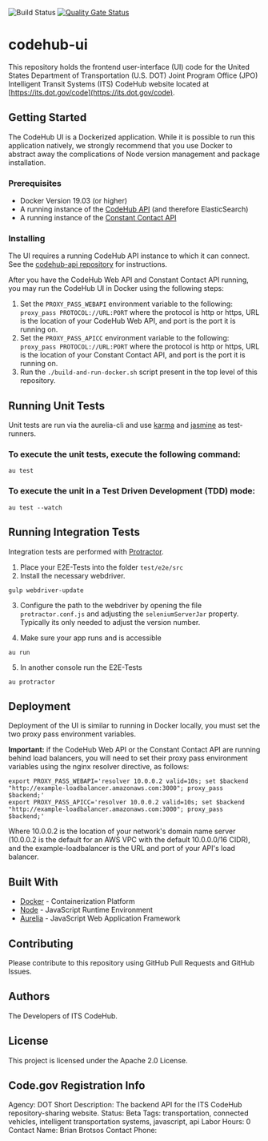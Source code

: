 ![Build Status](https://codebuild.us-east-1.amazonaws.com/badges?uuid=eyJlbmNyeXB0ZWREYXRhIjoieE1PRzV1dmZyOTB5MVBIYzlGYUFKcitLUVpPVEtNd2Z3WDdraEUxYXMwQkV5SytJbk1MSitxenlqTFN1N3hqOVJ3bXRZVkFrS2paTXNnQVNkQWFVRmQwPSIsIml2UGFyYW1ldGVyU3BlYyI6Ik0ySy85bzR3OVU2eEMwUnUiLCJtYXRlcmlhbFNldFNlcmlhbCI6MX0%3D&branch=master) [![Quality Gate Status](https://sonarcloud.io/api/project_badges/measure?project=usdot-jpo-codehub_codehub-ui&metric=alert_status)](https://sonarcloud.io/dashboard?id=usdot-jpo-codehub_codehub-ui)

# codehub-ui

This repository holds the frontend user-interface (UI) code for the United States Department of Transportation (U.S. DOT) Joint Program Office (JPO) Intelligent Transit Systems (ITS) CodeHub website located at [https://its.dot.gov/code](https://its.dot.gov/code).

## Getting Started

The CodeHub UI is a Dockerized application. While it is possible to run this application natively, we strongly recommend that you use Docker to abstract away the complications of Node version management and package installation.

### Prerequisites

- Docker Version 19.03 (or higher)
- A running instance of the [CodeHub API](https://github.com/usdot-jpo-codehub/codehub-api) (and therefore ElasticSearch)
- A running instance of the [Constant Contact API](https://github.com/usdot-jpo-codehub/cdh-apicc)

### Installing

The UI requires a running CodeHub API instance to which it can connect. See the [codehub-api repository](https://github.com/usdot-jpo-codehub/codehub-api) for instructions.

After you have the CodeHub Web API and Constant Contact API running, you may run the CodeHub UI in Docker using the following steps:

1. Set the `PROXY_PASS_WEBAPI` environment variable to the following: `proxy_pass PROTOCOL://URL:PORT` where the protocol is http or https, URL is the location of your CodeHub Web API, and port is the port it is running on.
2. Set the `PROXY_PASS_APICC` environment variable to the following: `proxy_pass PROTOCOL://URL:PORT` where the protocol is http or https, URL is the location of your Constant Contact API, and port is the port it is running on.
2. Run the `./build-and-run-docker.sh` script present in the top level of this repository.

## Running Unit Tests

Unit tests are run via the aurelia-cli and use [karma](https://karma-runner.github.io) and [jasmine](https://jasmine.github.io/) as test-runners.

### To execute the unit tests, execute the following command:

```shell
au test
```

### To execute the unit in a Test Driven Development (TDD) mode:

```shell
au test --watch
```

## Running Integration Tests

Integration tests are performed with [Protractor](http://angular.github.io/protractor/#/).

1. Place your E2E-Tests into the folder ```test/e2e/src```
2. Install the necessary webdriver.

  ```shell
  gulp webdriver-update
  ```

3. Configure the path to the webdriver by opening the file ```protractor.conf.js``` and adjusting the ```seleniumServerJar``` property. Typically its only needed to adjust the version number.

4. Make sure your app runs and is accessible

  ```shell
  au run
  ```

5. In another console run the E2E-Tests

  ```shell
  au protractor
  ```

## Deployment

Deployment of the UI is similar to running in Docker locally, you must set the two proxy pass environment variables.

**Important:** if the CodeHub Web API or the Constant Contact API are running behind load balancers, you will need to set their proxy pass environment variables using the nginx resolver directive, as follows:

```shell
export PROXY_PASS_WEBAPI='resolver 10.0.0.2 valid=10s; set $backend "http://example-loadbalancer.amazonaws.com:3000"; proxy_pass $backend;'
export PROXY_PASS_APICC='resolver 10.0.0.2 valid=10s; set $backend "http://example-loadbalancer.amazonaws.com:3000"; proxy_pass $backend;'
```

Where 10.0.0.2 is the location of your network's domain name server (10.0.0.2 is the default for an AWS VPC with the default 10.0.0.0/16 CIDR), and the example-loadbalancer is the URL and port of your API's load balancer.


## Built With

* [Docker](https://www.docker.com/) - Containerization Platform
* [Node](https://nodejs.org/en/) - JavaScript Runtime Environment
* [Aurelia](https://aurelia.io/) - JavaScript Web Application Framework

## Contributing

Please contribute to this repository using GitHub Pull Requests and GitHub Issues.

## Authors

The Developers of ITS CodeHub.

## License

This project is licensed under the Apache 2.0 License.

## Code.gov Registration Info

Agency: DOT
Short Description: The backend API for the ITS CodeHub repository-sharing website.
Status: Beta
Tags: transportation, connected vehicles, intelligent transportation systems, javascript, api
Labor Hours: 0
Contact Name: Brian Brotsos
Contact Phone:
